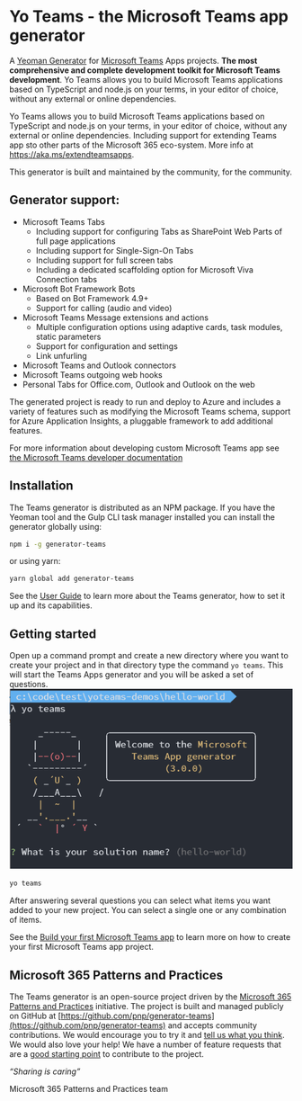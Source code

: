 # Yo Teams - the Microsoft Teams app generator

A [Yeoman Generator](http://yeoman.io/) for [Microsoft Teams](https://teams.microsoft.com) Apps projects. **The most comprehensive and complete development toolkit for Microsoft Teams development**. Yo Teams allows you to build Microsoft Teams applications based on TypeScript and node.js on your terms, in your editor of choice, without any external or online dependencies.

 Yo Teams allows you to build Microsoft Teams applications based on TypeScript and node.js on your terms, in your editor of choice, without any external or online dependencies. Including support for extending Teams app sto other parts of the Microsoft 365 eco-system. More info at https://aka.ms/extendteamsapps.

This generator is built and maintained by the community, for the community.

## Generator support:

* Microsoft Teams Tabs
  * Including support for configuring Tabs as SharePoint Web Parts of full page applications
  * Including support for Single-Sign-On Tabs
  * Including support for full screen tabs
  * Including a dedicated scaffolding option for Microsoft Viva Connection tabs
* Microsoft Bot Framework Bots
  * Based on Bot Framework 4.9+
  * Support for calling (audio and video)
* Microsoft Teams Message extensions and actions
  * Multiple configuration options using adaptive cards, task modules, static parameters
  * Support for configuration and settings
  * Link unfurling
* Microsoft Teams and Outlook connectors
* Microsoft Teams outgoing web hooks
* Personal Tabs for Office.com, Outlook and Outlook on the web

The generated project is ready to run and deploy to Azure and includes a variety of features such as modifying the Microsoft Teams schema, support for Azure Application Insights, a pluggable framework to add additional features.

For more information about developing custom Microsoft Teams app see [the Microsoft Teams developer documentation](https://docs.microsoft.com/en-us/microsoftteams/platform/)

## Installation

The Teams generator is distributed as an NPM package. If you have the Yeoman tool and the Gulp CLI task manager installed you can install the generator globally using:

```sh
npm i -g generator-teams
```

or using yarn:

```sh
yarn global add generator-teams
```

See the [User Guide](user-guide/setup-machine.md) to learn more about the Teams generator, how to set it up and its capabilities.

## Getting started

Open up a command prompt and create a new directory where you want to create your project and in that directory type the command `yo teams`. This will start the Teams Apps generator and you will be asked a set of questions.
![yo teams](images/teams-first-app-1.png)

```sh
yo teams
```

After answering several questions you can select what items you want added to your new project. You can select a single one or any combination of items.


See the [Build your first Microsoft Teams app](tutorials/build-your-first-microsoft-teams-app.md) to learn more on how to create your first Microsoft Teams app project.

## Microsoft 365 Patterns and Practices

The Teams generator is an open-source project driven by the [Microsoft 365 Patterns and Practices](https://aka.ms/m365pnp) initiative. The project is built and managed publicly on GitHub at [https://github.com/pnp/generator-teams](https://github.com/pnp/generator-teams) and accepts community contributions. We would encourage you to try it and [tell us what you think](https://github.com/pnp/generator-teams/issues). We would also love your help! We have a number of feature requests that are a [good starting point](https://github.com/pnp/generator-teams/issues?q=is%3Aissue+is%3Aopen+label%3A%22good+first+issue%22) to contribute to the project.

_“Sharing is caring”_

Microsoft 365 Patterns and Practices team